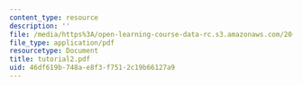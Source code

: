 ```yaml
---
content_type: resource
description: ''
file: /media/https%3A/open-learning-course-data-rc.s3.amazonaws.com/20-309-biological-engineering-ii-instrumentation-and-measurement-fall-2006/46df619b748ae8f3f7512c19b66127a9_tutorial2.pdf
file_type: application/pdf
resourcetype: Document
title: tutorial2.pdf
uid: 46df619b-748a-e8f3-f751-2c19b66127a9
---
```


